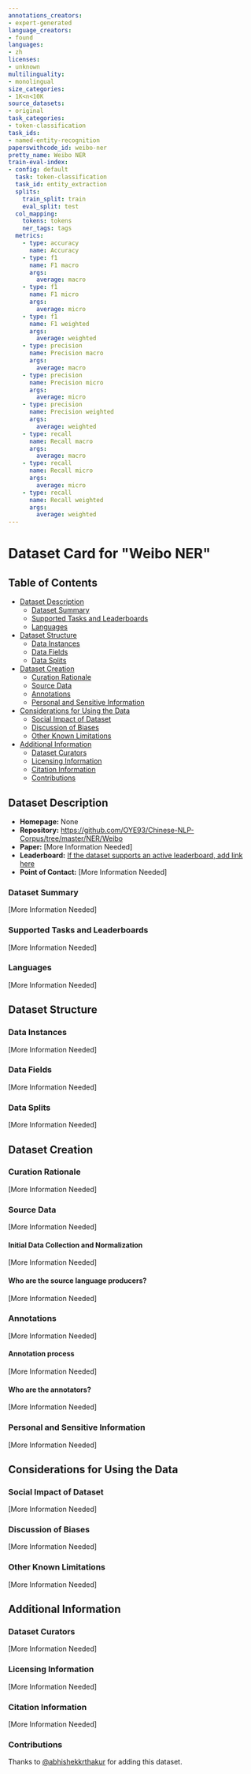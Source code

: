 ```yaml
---
annotations_creators:
- expert-generated
language_creators:
- found
languages:
- zh
licenses:
- unknown
multilinguality:
- monolingual
size_categories:
- 1K<n<10K
source_datasets:
- original
task_categories:
- token-classification
task_ids:
- named-entity-recognition
paperswithcode_id: weibo-ner
pretty_name: Weibo NER
train-eval-index:
- config: default
  task: token-classification
  task_id: entity_extraction
  splits:
    train_split: train
    eval_split: test
  col_mapping:
    tokens: tokens
    ner_tags: tags
  metrics:
    - type: accuracy
      name: Accuracy
    - type: f1
      name: F1 macro
      args:
        average: macro
    - type: f1
      name: F1 micro
      args:
        average: micro
    - type: f1
      name: F1 weighted
      args:
        average: weighted
    - type: precision
      name: Precision macro
      args:
        average: macro
    - type: precision
      name: Precision micro
      args:
        average: micro
    - type: precision
      name: Precision weighted
      args:
        average: weighted
    - type: recall
      name: Recall macro
      args:
        average: macro
    - type: recall
      name: Recall micro
      args:
        average: micro
    - type: recall
      name: Recall weighted
      args:
        average: weighted
---
```


# Dataset Card for "Weibo NER"

## Table of Contents
- [Dataset Description](#dataset-description)
  - [Dataset Summary](#dataset-summary)
  - [Supported Tasks and Leaderboards](#supported-tasks-and-leaderboards)
  - [Languages](#languages)
- [Dataset Structure](#dataset-structure)
  - [Data Instances](#data-instances)
  - [Data Fields](#data-fields)
  - [Data Splits](#data-splits)
- [Dataset Creation](#dataset-creation)
  - [Curation Rationale](#curation-rationale)
  - [Source Data](#source-data)
  - [Annotations](#annotations)
  - [Personal and Sensitive Information](#personal-and-sensitive-information)
- [Considerations for Using the Data](#considerations-for-using-the-data)
  - [Social Impact of Dataset](#social-impact-of-dataset)
  - [Discussion of Biases](#discussion-of-biases)
  - [Other Known Limitations](#other-known-limitations)
- [Additional Information](#additional-information)
  - [Dataset Curators](#dataset-curators)
  - [Licensing Information](#licensing-information)
  - [Citation Information](#citation-information)
  - [Contributions](#contributions)

## Dataset Description

- **Homepage:** None
- **Repository:** https://github.com/OYE93/Chinese-NLP-Corpus/tree/master/NER/Weibo
- **Paper:** [More Information Needed]
- **Leaderboard:** [If the dataset supports an active leaderboard, add link here]()
- **Point of Contact:** [More Information Needed]

### Dataset Summary

[More Information Needed]

### Supported Tasks and Leaderboards

[More Information Needed]

### Languages

[More Information Needed]

## Dataset Structure

### Data Instances

[More Information Needed]

### Data Fields

[More Information Needed]

### Data Splits

[More Information Needed]
## Dataset Creation

### Curation Rationale

[More Information Needed]

### Source Data

[More Information Needed]

#### Initial Data Collection and Normalization

[More Information Needed]

#### Who are the source language producers?

[More Information Needed]

### Annotations

[More Information Needed]

#### Annotation process

[More Information Needed]

#### Who are the annotators?

[More Information Needed]

### Personal and Sensitive Information

[More Information Needed]

## Considerations for Using the Data

### Social Impact of Dataset

[More Information Needed]

### Discussion of Biases

[More Information Needed]

### Other Known Limitations

[More Information Needed]

## Additional Information

### Dataset Curators

[More Information Needed]

### Licensing Information

[More Information Needed]

### Citation Information

[More Information Needed]
### Contributions

Thanks to [@abhishekkrthakur](https://github.com/abhishekkrthakur) for adding this dataset.

